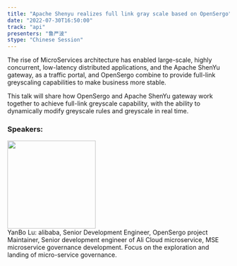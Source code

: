 ```yaml
---
title: "Apache Shenyu realizes full link gray scale based on OpenSergo"
date: "2022-07-30T16:50:00"
track: "api"
presenters: "鲁严波"
stype: "Chinese Session"
---
```

The rise of MicroServices architecture has enabled large-scale, highly concurrent, low-latency distributed applications, and the Apache ShenYu gateway, as a traffic portal, and OpenSergo combine to provide full-link greyscaling capabilities to make business more stable.

This talk will share how OpenSergo and Apache ShenYu gateway work together to achieve full-link greyscale capability, with the ability to dynamically modify greyscale rules and greyscale in real time.
 ### Speakers: 
 <img src="images/speaker/1179.png" width="200" /><br>YanBo Lu: alibaba, Senior Development Engineer, OpenSergo project Maintainer, Senior development engineer of Ali Cloud microservice, MSE microservice governance development. Focus on the exploration and landing of micro-service governance.

 